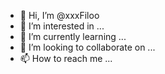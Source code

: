 - 👋 Hi, I’m @xxxFiloo
- 👀 I’m interested in ...
- 🌱 I’m currently learning ...
- 💞️ I’m looking to collaborate on ...
- 📫 How to reach me ...

<!---
xxxFiloo/xxxFiloo is a ✨ special ✨ repository because its `README.md` (this file) appears on your GitHub profile.
You can click the Preview link to take a look at your changes.
--->

